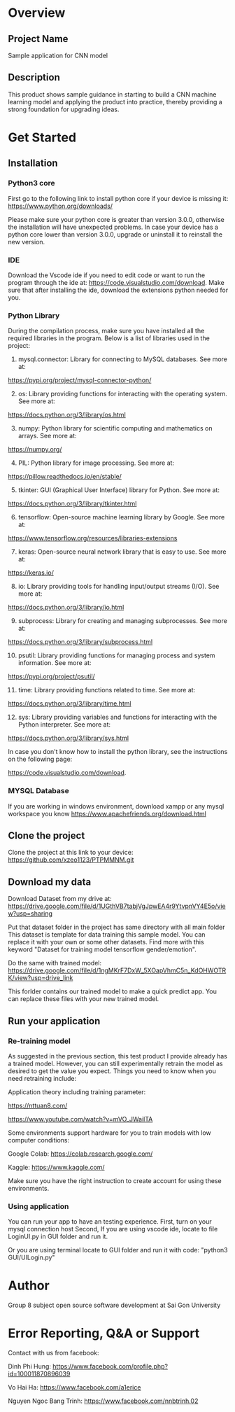 # Overview

## Project Name
Sample application for CNN model

## Description
This product shows sample guidance in starting to build a CNN machine learning model and applying the product into practice, thereby providing a strong foundation for upgrading ideas.


# Get Started

## Installation

### Python3 core

First go to the following link to install python core if your device is missing it:  
https://www.python.org/downloads/

Please make sure your python core is greater than version 3.0.0, otherwise the installation will have unexpected problems. In case your device has a python core lower than version 3.0.0, upgrade or uninstall it to reinstall the new version.


### IDE
Download the Vscode ide if you need to edit code or want to run the program through the ide at: https://code.visualstudio.com/download.
Make sure that after installing the ide, download the extensions python needed for you.

### Python Library
During the compilation process, make sure you have installed all the required libraries in the program. Below is a list of libraries used in the project:

1. mysql.connector: Library for connecting to MySQL databases. See more at: 

https://pypi.org/project/mysql-connector-python/

2. os: Library providing functions for interacting with the operating system. See more at: 

https://docs.python.org/3/library/os.html

3. numpy: Python library for scientific computing and mathematics on arrays. See more at: 

https://numpy.org/

4. PIL: Python library for image processing. See more at: 

https://pillow.readthedocs.io/en/stable/

5. tkinter: GUI (Graphical User Interface) library for Python. See more at: 

https://docs.python.org/3/library/tkinter.html

6. tensorflow: Open-source machine learning library by Google. See more at: 

https://www.tensorflow.org/resources/libraries-extensions

7. keras: Open-source neural network library that is easy to use. See more at:

https://keras.io/

8. io: Library providing tools for handling input/output streams (I/O). See more at: 

https://docs.python.org/3/library/io.html

9. subprocess: Library for creating and managing subprocesses. See more at: 

https://docs.python.org/3/library/subprocess.html

10. psutil: Library providing functions for managing process and system information. See more at: 

https://pypi.org/project/psutil/

11. time: Library providing functions related to time. See more at: 

https://docs.python.org/3/library/time.html

12. sys: Library providing variables and functions for interacting with the Python interpreter. See more at: 

https://docs.python.org/3/library/sys.html

In case you don't know how to install the python library, see the instructions on the following page: 

https://code.visualstudio.com/download.

### MYSQL Database
If you are working in windows environment, download xampp or any mysql workspace you know
https://www.apachefriends.org/download.html


## Clone the project
Clone the project at this link to your device: https://github.com/xzeo1123/PTPMMNM.git


## Download my data
Download Dataset from my drive at: https://drive.google.com/file/d/1UGthVB7tabjVgJpwEA4r9YtvpnVY4E5o/view?usp=sharing

Put that dataset folder in the project has same directory with all main folder
This dataset is template for data training this sample model. You can replace it with your own or some other datasets. Find more with this keyword "Dataset for training model tensorflow gender/emotion".

Do the same with trained model: https://drive.google.com/file/d/1ngMKrF7DxW_5XOapVhmC5n_KdOHWOTRK/view?usp=drive_link

This forlder contains our trained model to make a quick predict app. You can replace these files with your new trained model.


## Run your application
### Re-training model
As suggested in the previous section, this test product I provide already has a trained model. However, you can still experimentally retrain the model as desired to get the value you expect. Things you need to know when you need retraining include:

Application theory including training parameter: 

https://nttuan8.com/

https://www.youtube.com/watch?v=mVO_JWailTA

Some environments support hardware for you to train models with low computer conditions:

Google Colab: https://colab.research.google.com/

Kaggle: https://www.kaggle.com/

Make sure you have the right instruction to create account for using these environments.


### Using application

You can run your app to have an testing experience.
First, turn on your mysql connection host
Second, If you are using vscode ide, locate to file LoginUI.py in GUI folder and run it.

Or you are using terminal locate to GUI folder and run it with code: "python3 GUI/UILogin.py"

# Author
Group 8 subject open source software development at Sai Gon University

# Error Reporting, Q&A or Support
Contact with us from facebook:

Dinh Phi Hung: https://www.facebook.com/profile.php?id=100011870896039

Vo Hai Ha: https://www.facebook.com/a1erice

Nguyen Ngoc Bang Trinh: https://www.facebook.com/nnbtrinh.02
